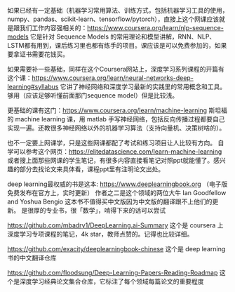 如果已经有一定基础（机器学习常用算法、训练方式，包括机器学习工具的使用，numpy、pandas、scikit-learn、tensorflow/pytorch），直接上这个网课应该就是跟我们工作内容强相关的：https://www.coursera.org/learn/nlp-sequence-models
它是针对 Sequence Models 的常用理论和模型讲解，RNN、NLP、LSTM都有用到，课后练习里也都有练手的项目。课应该是可以免费参加的，如果要拿证书需要花钱买。

如果需要补一些基础，同样在这个Coursera网站上，深度学习系列课程的开篇有这个课：https://www.coursera.org/learn/neural-networks-deep-learning#syllabus
它讲了神经网络和深度学习最新的实践里的常用概念和工具。够用（应该足够听懂前面那门sequence model）但是比较浅。

更基础的课有这门：https://www.coursera.org/learn/machine-learning
斯坦福的 machine learning 课，用 matlab 手写神经网络，包括反向传播过程都要自己实现一遍。还教很多神经网络以外的机器学习算法（支持向量机、决策树啥的）。

也不一定要上网课学，只是这些网课都配了考试和练习项目让人比较有方向。
自学可以参考这个网页：https://elitedatascience.com/learn-machine-learning
或者搜上面那些网课的学生笔记，有很多内容直接看笔记对照ppt就能懂了。感兴趣的部分去找论文来具体看，课程ppt里有注明论文出处。

deep learning最权威的书是这本: https://www.deeplearningbook.org （电子版免费发布在官方上，实时更新）
作者之二是这个领域的两位大牛 Ian Goodfellow and Yoshua Bengio
这本书不值得买中文版因为中文版的翻译跟不上他们的更新。
是很厚的专业书，很「数学」，啃得下来的话可以尝试


https://github.com/mbadry1/DeepLearning.ai-Summary
这个是 coursera 上深度学习专项课程的笔记，4k star，教师点赞的。记得也比较详细。

https://github.com/exacity/deeplearningbook-chinese
这个是 deep learning 书的中文翻译仓库

https://github.com/floodsung/Deep-Learning-Papers-Reading-Roadmap
这个是深度学习经典论文集合仓库，它标注了每个领域每篇论文的重要程度
